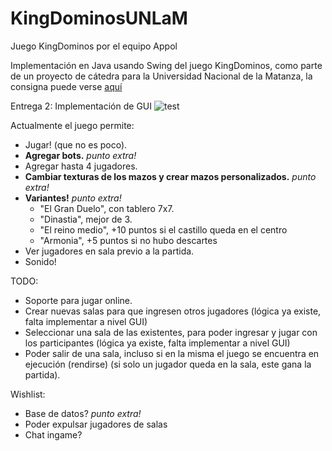 # KingDominosUNLaM
Juego KingDominos por el equipo Appol

Implementación en Java usando Swing del juego KingDominos, como parte de un proyecto de cátedra para la Universidad Nacional de la Matanza, la consigna puede
verse [aquí](https://github.com/programacion-avanzada/2021a/blob/main/consigna/README.md)

Entrega 2: Implementación de GUI
![test](https://user-images.githubusercontent.com/17636012/122933176-c322b280-d344-11eb-9b2e-846911e582dc.png)

Actualmente el juego permite:
* Jugar! (que no es poco).
* <b>Agregar bots.</b> <i>punto extra!</i>
* Agregar hasta 4 jugadores.
* <b>Cambiar texturas de los mazos y crear mazos personalizados.</b> <i>punto extra!</i>
* <b>Variantes!</b> <i>punto extra!</i>
  * "El Gran Duelo", con tablero 7x7.
  * "Dinastia", mejor de 3.
  * "El reino medio", +10 puntos si el castillo queda en el centro
  * "Armonia", +5 puntos si no hubo descartes 
* Ver jugadores en sala previo a la partida.
* Sonido!

TODO:
* Soporte para jugar online.
* Crear nuevas salas para que ingresen otros jugadores (lógica ya existe, falta implementar a nivel GUI)
* Seleccionar una sala de las existentes, para poder ingresar y jugar con los participantes (lógica ya existe, falta implementar a nivel GUI)
* Poder salir de una sala, incluso si en la misma el juego se encuentra en ejecución (rendirse) (si solo un jugador queda en la sala, este gana la partida).


Wishlist:
* Base de datos? <i>punto extra!</i>
* Poder expulsar jugadores de salas
* Chat ingame?
